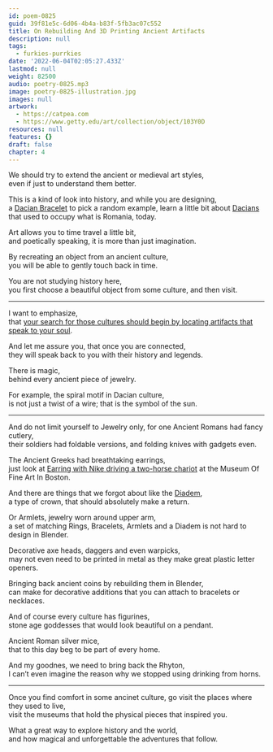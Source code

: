 ```yaml
---
id: poem-0825
guid: 39f81e5c-6d06-4b4a-b83f-5fb3ac07c552
title: On Rebuilding And 3D Printing Ancient Artifacts
description: null
tags:
  - furkies-purrkies
date: '2022-06-04T02:05:27.433Z'
lastmod: null
weight: 82500
audio: poetry-0825.mp3
image: poetry-0825-illustration.jpg
images: null
artwork:
  - https://catpea.com
  - https://www.getty.edu/art/collection/object/103Y0D
resources: null
features: {}
draft: false
chapter: 4
---
```


We should try to extend the ancient or medieval art styles,\
even if just to understand them better.

This is a kind of look into history, and while you are designing,\
a [Dacian Bracelet](https://en.wikipedia.org/wiki/Dacian_bracelets) to pick a random example, learn a little bit about [Dacians](https://en.wikipedia.org/wiki/Dacians) that used to occupy what is Romania, today.

Art allows you to time travel a little bit,\
and poetically speaking, it is more than just imagination.

By recreating an object from an ancient culture,\
you will be able to gently touch back in time.

You are not studying history here,\
you first choose a beautiful object from some culture, and then visit.

---

I want to emphasize,\
that [your search for those cultures should begin by locating artifacts that speak to your soul](https://www.popular.pics/reddit/subreddits/posts?r=artefactporn).

And let me assure you, that once you are connected,\
they will speak back to you with their history and legends.

There is magic,\
behind every ancient piece of jewelry.

For example, the spiral motif in Dacian culture,\
is not just a twist of a wire; that is the symbol of the sun.

---

And do not limit yourself to Jewelry only, for one Ancient Romans had fancy cutlery,\
their soldiers had foldable versions, and folding knives with gadgets even.

The Ancient Greeks had breathtaking earrings,\
just look at [Earring with Nike driving a two-horse chariot](https://collections.mfa.org/objects/155707) at the Museum Of Fine Art In Boston.

And there are things that we forgot about like the [Diadem](https://en.wikipedia.org/wiki/Diadem),\
a type of crown, that should absolutely make a return.

Or Armlets, jewelry worn around upper arm,\
a set of matching Rings, Bracelets, Armlets and a Diadem is not hard to design in Blender.

Decorative axe heads, daggers and even warpicks,\
may not even need to be printed in metal as they make great plastic letter openers.

Bringing back ancient coins by rebuilding them in Blender,\
can make for decorative additions that you can attach to bracelets or necklaces.

And of course every culture has figurines,\
stone age goddesses that would look beautiful on a pendant.

Ancient Roman silver mice,\
that to this day beg to be part of every home.

And my goodnes, we need to bring back the Rhyton,\
I can’t even imagine the reason why we stopped using drinking from horns.

---

Once you find comfort in some ancinet culture, go visit the places where they used to live,\
visit the museums that hold the physical pieces that inspired you.

What a great way to explore history and the world,\
and how magical and unforgettable the adventures that follow.
